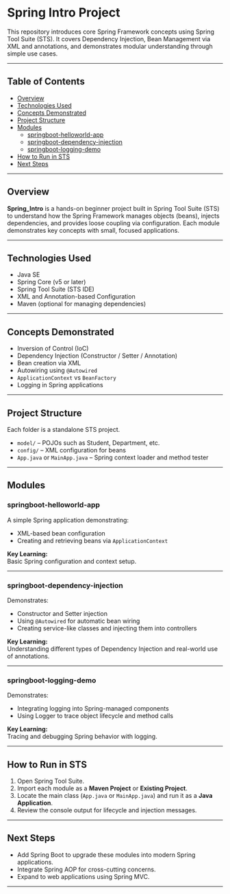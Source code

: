 # Spring Intro Project

This repository introduces core Spring Framework concepts using Spring Tool Suite (STS). It covers Dependency Injection, Bean Management via XML and annotations, and demonstrates modular understanding through simple use cases.

---

## Table of Contents

- [Overview](#overview)
- [Technologies Used](#technologies-used)
- [Concepts Demonstrated](#concepts-demonstrated)
- [Project Structure](#project-structure)
- [Modules](#modules)
  - [springboot-helloworld-app](#springboot-helloworld-app)
  - [springboot-dependency-injection](#springboot-dependency-injection)
  - [springboot-logging-demo](#springboot-logging-demo)
- [How to Run in STS](#how-to-run-in-sts)
- [Next Steps](#next-steps)

---

## Overview

**Spring_Intro** is a hands-on beginner project built in Spring Tool Suite (STS) to understand how the Spring Framework manages objects (beans), injects dependencies, and provides loose coupling via configuration. Each module demonstrates key concepts with small, focused applications.

---

## Technologies Used

- Java SE
- Spring Core (v5 or later)
- Spring Tool Suite (STS IDE)
- XML and Annotation-based Configuration
- Maven (optional for managing dependencies)

---

## Concepts Demonstrated

- Inversion of Control (IoC)
- Dependency Injection (Constructor / Setter / Annotation)
- Bean creation via XML
- Autowiring using `@Autowired`
- `ApplicationContext` vs `BeanFactory`
- Logging in Spring applications

---

## Project Structure

Each folder is a standalone STS project.

- `model/` – POJOs such as Student, Department, etc.
- `config/` – XML configuration for beans
- `App.java` or `MainApp.java` – Spring context loader and method tester

---

## Modules

### springboot-helloworld-app

A simple Spring application demonstrating:

- XML-based bean configuration
- Creating and retrieving beans via `ApplicationContext`

**Key Learning:**  
Basic Spring configuration and context setup.

---

### springboot-dependency-injection

Demonstrates:

- Constructor and Setter injection
- Using `@Autowired` for automatic bean wiring
- Creating service-like classes and injecting them into controllers

**Key Learning:**  
Understanding different types of Dependency Injection and real-world use of annotations.

---

### springboot-logging-demo

Demonstrates:

- Integrating logging into Spring-managed components
- Using Logger to trace object lifecycle and method calls

**Key Learning:**  
Tracing and debugging Spring behavior with logging.

---

## How to Run in STS

1. Open Spring Tool Suite.
2. Import each module as a **Maven Project** or **Existing Project**.
3. Locate the main class (`App.java` or `MainApp.java`) and run it as a **Java Application**.
4. Review the console output for lifecycle and injection messages.

---

## Next Steps

- Add Spring Boot to upgrade these modules into modern Spring applications.
- Integrate Spring AOP for cross-cutting concerns.
- Expand to web applications using Spring MVC.

---
